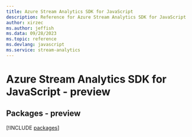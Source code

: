 ```yaml
---
title: Azure Stream Analytics SDK for JavaScript
description: Reference for Azure Stream Analytics SDK for JavaScript
author: xirzec
ms.author: jeffish
ms.data: 09/28/2023
ms.topic: reference
ms.devlang: javascript
ms.service: stream-analytics
---
```

# Azure Stream Analytics SDK for JavaScript - preview
## Packages - preview
[!INCLUDE [packages](stream-analytics-index.md)]
